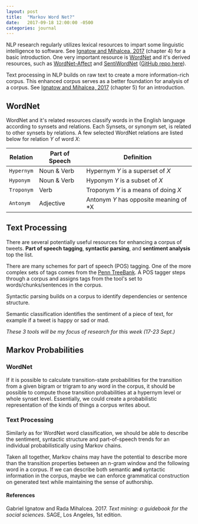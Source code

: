 ```yaml
---
layout: post
title:  "Markov Word Net?"
date:   2017-09-18 12:00:00 -0500
categories: journal
---
```

NLP research regularly utilizes lexical resources to impart some linguistic intelligence to software. See [Ignatow and Mihalcea, 2017](#references) (chapter 4) for a basic introduction. One very important resource is [WordNet](https://wordnet.princeton.edu/) and it's derived resources, such as [WordNet-Affect](http://wndomains.fbk.eu/wnaffect.html) and [SentiWordNet](http://sentiwordnet.isti.cnr.it/) ([GitHub repo here](https://github.com/kevincobain2000/sentiment_classifier)).  

Text processing in NLP builds on raw text to create a more information-rich corpus. This enhanced corpus serves as a better foundation for analysis of a corpus. See [Ignatow and Mihalcea, 2017](#references) (chapter 5) for an introduction.

## WordNet

WordNet and it's related resources classify words in the English language according to synsets and relations. Each Synsets, or synonym set, is related to other synsets by relations. A few selected WordNet relations are listed below for relation *Y* of word *X*:

| Relation   | Part of Speech | Definition |
| ---------- | -------------- | ---------- |
| `Hypernym` | Noun & Verb    | Hypernym *Y* is a superset of *X*      |
| `Hyponym`  | Noun & Verb    | Hyponym *Y* is a subset of *X*         |
| `Troponym` | Verb           | Troponym *Y* is a means of doing *X*   |
| `Antonym`  | Adjective      | Antonym *Y* has opposite meaning of *X |

## Text Processing

There are several potentially useful resources for enhancing a corpus of tweets. **Part of speech tagging**, **syntactic parsing**, and **sentiment analysis** top the list.

There are many schemes for part of speech (POS) tagging. One of the more complex sets of tags comes from the [Penn TreeBank](http://repository.upenn.edu/cgi/viewcontent.cgi?article=1603&context=cis_reports). A POS tagger steps through a corpus and assigns tags from the tool's set to words/chunks/sentences in the corpus.  

Syntactic parsing builds on a corpus to identify dependencies or sentence structure.  

Semantic classification identifies the sentiment of a piece of text, for example if a tweet is happy or sad or mad.

*These 3 tools will be my focus of research for this week (17-23 Sept.)*

## Markov Probabilities

### WordNet

If it is possible to calculate transition-state probabilities for the transition from a given bigram or trigram to any word in the corpus, it should be possible to compute those transition probabilities at a hypernym level or whole synset level. Essentially, we could create a probabilistic representation of the kinds of things a corpus writes about.

### Text Processing

Similarly as for WordNet word classification, we should be able to describe the sentiment, syntactic structure and part-of-speech trends for an individual probabilistically using Markov chains.  

Taken all together, Markov chains may have the potential to describe more than the transition properties between an n-gram window and the following word in a corpus. If we can describe both semantic **and** syntactic information in the corpus, maybe we can enforce grammatical construction on generated text while maintaining the sense of authorship.

#### References
Gabriel Ignatow and Rada Mihalcea. 2017. *Text mining: a guidebook for the social sciences*. SAGE, Los Angeles, 1st edition.
